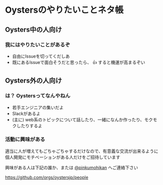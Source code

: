 # Oystersのやりたいことネタ帳


## Oysters中の人向け
### 我にはやりたいことがあるぞ
* 自由にIssueを切ってくだしあ
* 既にあるIssueで面白そうだと思ったら、 :+1: すると機運が高まるぞい


## Oysters外の人向け
### は？ Oystersってなんやねん
* 若手エンジニアの集いだよ
* Slackがあるよ
* (主に) web系のトピックについて話したり、一緒になんか作ったり、モクモクしたりするよ

### 活動に興味がある
適当に人が増えてもごちゃごちゃするだけなので、有意義な交流が出来るように個人開発にモチベーションがある人だけをご招待しています

興味がある人は下記の誰か、または [@pinkumohikan](https://twitter.com/pinkumohikan) へご連絡下さい

https://github.com/orgs/oystersjp/people 

